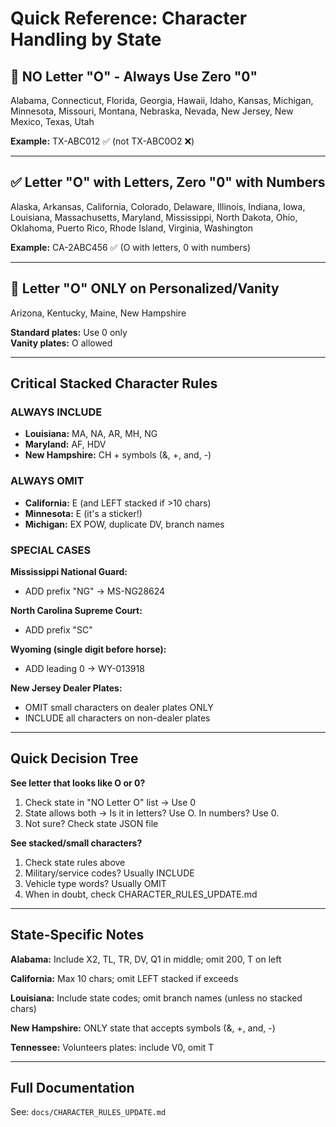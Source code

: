 # Quick Reference: Character Handling by State

## 🚫 NO Letter "O" - Always Use Zero "0"

Alabama, Connecticut, Florida, Georgia, Hawaii, Idaho, Kansas, Michigan, Minnesota, Missouri, Montana, Nebraska, Nevada, New Jersey, New Mexico, Texas, Utah

**Example:** TX-ABC012 ✅ (not TX-ABC0O2 ❌)

---

## ✅ Letter "O" with Letters, Zero "0" with Numbers

Alaska, Arkansas, California, Colorado, Delaware, Illinois, Indiana, Iowa, Louisiana, Massachusetts, Maryland, Mississippi, North Dakota, Ohio, Oklahoma, Puerto Rico, Rhode Island, Virginia, Washington

**Example:** CA-2ABC456 ✅ (O with letters, 0 with numbers)

---

## 🔹 Letter "O" ONLY on Personalized/Vanity

Arizona, Kentucky, Maine, New Hampshire

**Standard plates:** Use 0 only  
**Vanity plates:** O allowed

---

## Critical Stacked Character Rules

### ALWAYS INCLUDE
- **Louisiana:** MA, NA, AR, MH, NG
- **Maryland:** AF, HDV
- **New Hampshire:** CH + symbols (&, +, and, -)

### ALWAYS OMIT
- **California:** E (and LEFT stacked if >10 chars)
- **Minnesota:** E (it's a sticker!)
- **Michigan:** EX POW, duplicate DV, branch names

### SPECIAL CASES

**Mississippi National Guard:**
- ADD prefix "NG" → MS-NG28624

**North Carolina Supreme Court:**
- ADD prefix "SC"

**Wyoming (single digit before horse):**
- ADD leading 0 → WY-013918

**New Jersey Dealer Plates:**
- OMIT small characters on dealer plates ONLY
- INCLUDE all characters on non-dealer plates

---

## Quick Decision Tree

**See letter that looks like O or 0?**
1. Check state in "NO Letter O" list → Use 0
2. State allows both → Is it in letters? Use O. In numbers? Use 0.
3. Not sure? Check state JSON file

**See stacked/small characters?**
1. Check state rules above
2. Military/service codes? Usually INCLUDE
3. Vehicle type words? Usually OMIT
4. When in doubt, check CHARACTER_RULES_UPDATE.md

---

## State-Specific Notes

**Alabama:** Include X2, TL, TR, DV, Q1 in middle; omit 200, T on left

**California:** Max 10 chars; omit LEFT stacked if exceeds

**Louisiana:** Include state codes; omit branch names (unless no stacked chars)

**New Hampshire:** ONLY state that accepts symbols (&, +, and, -)

**Tennessee:** Volunteers plates: include V0, omit T

---

## Full Documentation

See: `docs/CHARACTER_RULES_UPDATE.md`

